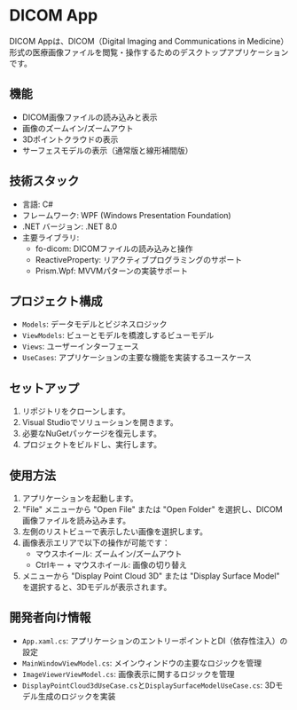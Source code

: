 # DICOM App

DICOM Appは、DICOM（Digital Imaging and Communications in Medicine）形式の医療画像ファイルを閲覧・操作するためのデスクトップアプリケーションです。

## 機能

- DICOM画像ファイルの読み込みと表示
- 画像のズームイン/ズームアウト
- 3Dポイントクラウドの表示
- サーフェスモデルの表示（通常版と線形補間版）

## 技術スタック

- 言語: C#
- フレームワーク: WPF (Windows Presentation Foundation)
- .NET バージョン: .NET 8.0
- 主要ライブラリ:
  - fo-dicom: DICOMファイルの読み込みと操作
  - ReactiveProperty: リアクティブプログラミングのサポート
  - Prism.Wpf: MVVMパターンの実装サポート

## プロジェクト構成

- `Models`: データモデルとビジネスロジック
- `ViewModels`: ビューとモデルを橋渡しするビューモデル
- `Views`: ユーザーインターフェース
- `UseCases`: アプリケーションの主要な機能を実装するユースケース

## セットアップ

1. リポジトリをクローンします。
2. Visual Studioでソリューションを開きます。
3. 必要なNuGetパッケージを復元します。
4. プロジェクトをビルドし、実行します。

## 使用方法

1. アプリケーションを起動します。
2. "File" メニューから "Open File" または "Open Folder" を選択し、DICOM画像ファイルを読み込みます。
3. 左側のリストビューで表示したい画像を選択します。
4. 画像表示エリアで以下の操作が可能です：
   - マウスホイール: ズームイン/ズームアウト
   - Ctrlキー + マウスホイール: 画像の切り替え
5. メニューから "Display Point Cloud 3D" または "Display Surface Model" を選択すると、3Dモデルが表示されます。

## 開発者向け情報

- `App.xaml.cs`: アプリケーションのエントリーポイントとDI（依存性注入）の設定
- `MainWindowViewModel.cs`: メインウィンドウの主要なロジックを管理
- `ImageViewerViewModel.cs`: 画像表示に関するロジックを管理
- `DisplayPointCloud3dUseCase.cs`と`DisplaySurfaceModelUseCase.cs`: 3Dモデル生成のロジックを実装
